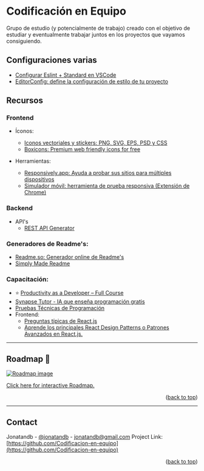 <div id="top"></div>


# Codificación en Equipo

Grupo de estudio (y potencialmente de trabajo) creado con el objetivo de estudiar y eventualmente trabajar juntos en los proyectos que vayamos consiguiendo.

## Configuraciones varias
- [Configurar Eslint + Standard en VSCode](https://www.youtube.com/watch?v=ORUFii_Qsyg)
- [EditorConfig: define la configuración de estilo de tu proyecto](https://www.youtube.com/watch?v=ORUFii_Qsyg)

## Recursos

### Frontend

- Íconos:
    - [Iconos vectoriales y stickers: PNG, SVG, EPS, PSD y CSS](https://www.flaticon.es/)
    - [Boxicons: Premium web friendly icons for free](https://boxicons.com/?query=home)

- Herramientas:
    - [Responsively.app: Ayuda a probar sus sitios para múltiples dispositivos](https://responsively.app/)
    - [Simulador móvil: herramienta de prueba responsiva (Extensión de Chrome)](https://chromewebstore.google.com/detail/simulador-m%C3%B3vil-herramien/ckejmhbmlajgoklhgbapkiccekfoccmk?hl=es)

### Backend

- API's
    - [REST API Generator](https://retool.com/api-generator)


### Generadores de Readme's:

- [Readme.so: Generador online de Readme's](https://readme.so/es)
- [Simply Made Readme](https://simplymadereadme.com/)

### Capacitación:

- ⭐ [Productivity as a Developer – Full Course
](https://www.youtube.com/watch?v=C_jQahOnGUU)
- [Synapse Tutor - IA que enseña programación gratis](https://synapsetutor.com/)
- [Pruebas Técnicas de Programación](https://pruebastecnicas.com/)
- Frontend:
    - [Preguntas típicas de React.js](https://www.reactjs.wiki/)
    - [Aprende los principales React Design Patterns o Patrones Avanzados en React.js.](https://www.youtube.com/watch?v=_cilPGp_hRE)



---

## Roadmap 🧭

[![Roadmap image](https://github.com/user-attachments/assets/625cb0c2-4ac1-4802-8a40-a35708b00758)](https://roadmap.sh/r/adquirir--reforzar--dominar)

<a href="https://roadmap.sh/r/adquirir--reforzar--dominar" target="_blank">Click here for interactive Roadmap.</a>
<p align="right">(<a href="#top">back to top</a>)</p>



---

## Contact
Jonatandb - [@jonatandb](https://twitter.com/jonatandb) - jonatandb@gmail.com
Project Link: [https://github.com/Codificacion-en-equipo](https://github.com/Codificacion-en-equipo)
<p align="right">(<a href="#top">back to top</a>)</p>
